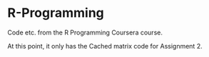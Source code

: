 R-Programming
=============

Code etc. from the R Programming Coursera course.

At this point, it only has the Cached matrix code for Assignment 2.

